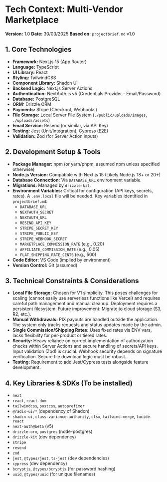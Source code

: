 # Tech Context: Multi-Vendor Marketplace

**Version:** 1.0
**Date:** 30/03/2025
**Based on:** `projectbrief.md` v1.0

## 1. Core Technologies

- **Framework:** Next.js 15 (App Router)
- **Language:** TypeScript
- **UI Library:** React
- **Styling:** TailwindCSS
- **Component Library:** Shadcn UI
- **Backend Logic:** Next.js Server Actions
- **Authentication:** NextAuth.js v5 (Credentials Provider - Email/Password)
- **Database:** PostgreSQL
- **ORM:** Drizzle ORM
- **Payments:** Stripe (Checkout, Webhooks)
- **File Storage:** Local Server File System (`./public/uploads/images`, `./uploads/assets`)
- **Email Service:** Resend (or similar, via API Key)
- **Testing:** Jest (Unit/Integration), Cypress (E2E)
- **Validation:** Zod (for Server Action inputs)

## 2. Development Setup & Tools

- **Package Manager:** npm (or yarn/pnpm, assumed npm unless specified otherwise)
- **Node.js Version:** Compatible with Next.js 15 (Likely Node.js 18+ or 20+)
- **Database Connection:** Via `DATABASE_URL` environment variable.
- **Migrations:** Managed by `drizzle-kit`.
- **Environment Variables:** Critical for configuration (API keys, secrets, rates). A `.env.local` file will be needed. Key variables identified in `projectbrief.md`:
  - `DATABASE_URL`
  - `NEXTAUTH_SECRET`
  - `NEXTAUTH_URL`
  - `RESEND_API_KEY`
  - `STRIPE_SECRET_KEY`
  - `STRIPE_PUBLIC_KEY`
  - `STRIPE_WEBHOOK_SECRET`
  - `MARKETPLACE_COMMISSION_RATE` (e.g., 0.20)
  - `AFFILIATE_COMMISSION_RATE` (e.g., 0.05)
  - `FLAT_SHIPPING_RATE_CENTS` (e.g., 500)
- **Code Editor:** VS Code (implied by environment)
- **Version Control:** Git (assumed)

## 3. Technical Constraints & Considerations

- **Local File Storage:** Chosen for V1 simplicity. This poses challenges for scaling (cannot easily use serverless functions like Vercel) and requires careful path management and manual cleanup. Deployment requires a persistent filesystem. Future improvement: Migrate to cloud storage (S3, R2, etc.).
- **Manual Withdrawals:** PIX payouts are handled outside the application. The system only tracks requests and status updates made by the admin.
- **Single Commission/Shipping Rates:** Uses fixed rates via ENV vars, lacks flexibility for per-product or tiered rates.
- **Security:** Heavy reliance on correct implementation of authorization checks within Server Actions and secure handling of secrets/API keys. Input validation (Zod) is crucial. Webhook security depends on signature verification. Secure file download logic must be robust.
- **Testing:** Requirement to add Jest/Cypress tests alongside feature development.

## 4. Key Libraries & SDKs (To be installed)

- `next`
- `react`, `react-dom`
- `tailwindcss`, `postcss`, `autoprefixer`
- `@radix-ui/*` (dependency of Shadcn)
- `shadcn-ui`, `class-variance-authority`, `clsx`, `tailwind-merge`, `lucide-react`
- `next-auth@beta` (v5)
- `drizzle-orm`, `postgres` (node-postgres)
- `drizzle-kit` (dev dependency)
- `stripe`
- `resend`
- `zod`
- `jest`, `@types/jest`, `ts-jest` (dev dependencies)
- `cypress` (dev dependency)
- `bcryptjs`, `@types/bcryptjs` (for password hashing)
- `uuid`, `@types/uuid` (for unique filenames)
